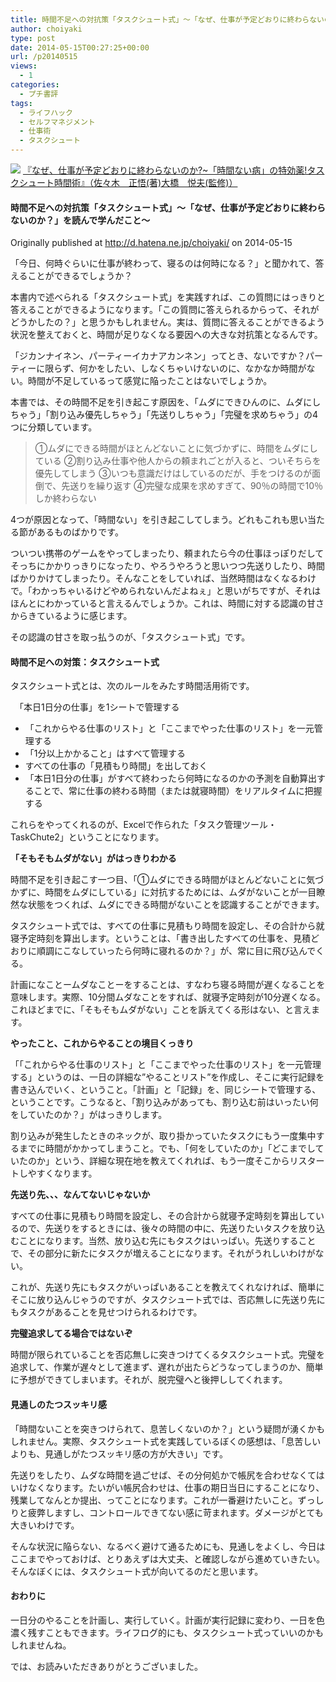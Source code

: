 ```yaml
---
title: 時間不足への対抗策「タスクシュート式」〜「なぜ、仕事が予定どおりに終わらないのか？」を読んで学んだこと〜
author: choiyaki
type: post
date: 2014-05-15T00:27:25+00:00
url: /p20140515
views:
  - 1
categories:
  - プチ書評
tags: 
  - ライフハック
  - セルフマネジメント
  - 仕事術
  - タスクシュート
---
```

![](https://images-na.ssl-images-amazon.com/images/I/4158nVCenGL._SX301_BO1204203200_.jpg)
[『なぜ、仕事が予定どおりに終わらないのか?~「時間ない病」の特効薬!タスクシュート時間術』（佐々木　正悟(著)大橋　悦夫(監修)）](http://www.amazon.co.jp/exec/obidos/asin/4774163562/choiyaki81-22/)

#### 時間不足への対抗策「タスクシュート式」〜「なぜ、仕事が予定どおりに終わらないのか？」を読んで学んだこと〜

Originally published at http://d.hatena.ne.jp/choiyaki/ on 2014-05-15

「今日、何時ぐらいに仕事が終わって、寝るのは何時になる？」と聞かれて、答えることができるでしょうか？

本書内で述べられる「タスクシュート式」を実践すれば、この質問にはっきりと答えることができるようになります。「この質問に答えられるからって、それがどうかしたの？」と思うかもしれません。実は、質問に答えることができるよう状況を整えておくと、時間が足りなくなる要因への大きな対抗策となるんです。

「ジカンナイネン、パーティーイカナアカンネン」ってとき、ないですか？パーティーに限らず、何かをしたい、しなくちゃいけないのに、なかなか時間がない。時間が不足しているって感覚に陥ったことはないでしょうか。

本書では、その時間不足を引き起こす原因を、「ムダにできひんのに、ムダにしちゃう」「割り込み優先しちゃう」「先送りしちゃう」「完璧を求めちゃう」の4つに分類しています。

> ①ムダにできる時間がほとんどないことに気づかずに、時間をムダにしている
> ②割り込み仕事や他人からの頼まれごとが入ると、ついそちらを優先してしまう
> ③いつも意識だけはしているのだが、手をつけるのが面倒で、先送りを繰り返す
> ④完璧な成果を求めすぎて、90％の時間で10％しか終わらない

4つが原因となって、「時間ない」を引き起こしてしまう。どれもこれも思い当たる節があるものばかりです。

ついつい携帯のゲームをやってしまったり、頼まれたら今の仕事ほっぽりだしてそっちにかかりっきりになったり、やろうやろうと思いつつ先送りしたり、時間ばかりかけてしまったり。そんなことをしていれば、当然時間はなくなるわけで。「わかっちゃいるけどやめられないんだよねぇ」と思いがちですが、それはほんとにわかっていると言えるんでしょうか。これは、時間に対する認識の甘さからきているように感じます。

その認識の甘さを取っ払うのが、「タスクシュート式」です。

#### 時間不足への対策：タスクシュート式

タスクシュート式とは、次のルールをみたす時間活用術です。

　「本日1日分の仕事」を1シートで管理する
- 「これからやる仕事のリスト」と「ここまでやった仕事のリスト」を一元管理する
- 「1分以上かかること」はすべて管理する
- すべての仕事の「見積もり時間」を出しておく
- 「本日1日分の仕事」がすべて終わったら何時になるのかの予測を自動算出することで、常に仕事の終わる時間（または就寝時間）をリアルタイムに把握する

これらをやってくれるのが、Excelで作られた「タスク管理ツール・TaskChute2」ということになります。

**「そもそもムダがない」がはっきりわかる**

時間不足を引き起こす一つ目、「①ムダにできる時間がほとんどないことに気づかずに、時間をムダにしている」に対抗するためには、ムダがないことが一目瞭然な状態をつくれば、ムダにできる時間がないことを認識することができます。

タスクシュート式では、すべての仕事に見積もり時間を設定し、その合計から就寝予定時刻を算出します。ということは、「書き出したすべての仕事を、見積どおりに順調にこなしていったら何時に寝れるのか？」が、常に目に飛び込んでくる。

計画になことームダなことーをすることは、すなわち寝る時間が遅くなることを意味します。実際、10分間ムダなことをすれば、就寝予定時刻が10分遅くなる。これほどまでに、「そもそもムダがない」ことを訴えてくる形はない、と言えます。

**やったこと、これからやることの境目くっきり**

「「これからやる仕事のリスト」と「ここまでやった仕事のリスト」を一元管理する」というのは、一日の詳細な”やることリスト”を作成し、そこに実行記録を書き込んでいく、ということ。「計画」と「記録」を、同じシートで管理する、ということです。こうなると、「割り込みがあっても、割り込む前はいったい何をしていたのか？」がはっきりします。

割り込みが発生したときのネックが、取り掛かっていたタスクにもう一度集中するまでに時間がかかってしまうこと。でも、「何をしていたのか」「どこまでしていたのか」という、詳細な現在地を教えてくれれば、もう一度そこからリスタートしやすくなります。

**先送り先、、、なんてないじゃないか**

すべての仕事に見積もり時間を設定し、その合計から就寝予定時刻を算出しているので、先送りをするときには、後々の時間の中に、先送りたいタスクを放り込むことになります。当然、放り込む先にもタスクはいっぱい。先送りすることで、その部分に新たにタスクが増えることになります。それがうれしいわけがない。

これが、先送り先にもタスクがいっぱいあることを教えてくれなければ、簡単にそこに放り込んじゃうのですが、タスクシュート式では、否応無しに先送り先にもタスクがあることを見せつけられるわけです。

**完璧追求してる場合ではないぞ**

時間が限られていることを否応無しに突きつけてくるタスクシュート式。完璧を追求して、作業が遅々として進まず、遅れが出たらどうなってしまうのか、簡単に予想ができてしまいます。それが、脱完璧へと後押ししてくれます。

#### 見通しのたつスッキリ感

「時間ないことを突きつけられて、息苦しくないのか？」という疑問が湧くかもしれません。実際、タスクシュート式を実践しているぼくの感想は、「息苦しいよりも、見通しがたつスッキリ感の方が大きい」です。

先送りをしたり、ムダな時間を過ごせば、その分何処かで帳尻を合わせなくてはいけなくなります。たいがい帳尻合わせは、仕事の期日当日にすることになり、残業してなんとか提出、ってことになります。これが一番避けたいこと。ずっしりと疲弊しますし、コントロールできてない感に苛まれます。ダメージがとても大きいわけです。

そんな状況に陥らない、なるべく避けて通るためにも、見通しをよくし、今日はここまでやっておけば、とりあえずは大丈夫、と確認しながら進めていきたい。そんなぼくには、タスクシュート式が向いてるのだと思います。

#### おわりに

一日分のやることを計画し、実行していく。計画が実行記録に変わり、一日を色濃く残すこともできます。ライフログ的にも、タスクシュート式っていいのかもしれませんね。

では、お読みいただきありがとうございました。